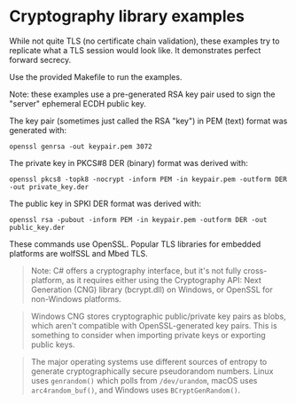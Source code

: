 # Cryptography library examples

While not quite TLS (no certificate chain validation), these examples try to replicate what a TLS session would look like. It demonstrates perfect forward secrecy.

Use the provided Makefile to run the examples.

Note: these examples use a pre-generated RSA key pair used to sign the "server" ephemeral ECDH public key.

The key pair (sometimes just called the RSA "key") in PEM (text) format was generated with:

```
openssl genrsa -out keypair.pem 3072
```

The private key in PKCS#8 DER (binary) format was derived with:

```
openssl pkcs8 -topk8 -nocrypt -inform PEM -in keypair.pem -outform DER -out private_key.der
```

The public key in SPKI DER format was derived with:

```
openssl rsa -pubout -inform PEM -in keypair.pem -outform DER -out public_key.der
```

These commands use OpenSSL. Popular TLS libraries for embedded platforms are wolfSSL and Mbed TLS.

> Note: C# offers a cryptography interface, but it's not fully cross-platform, as it requires either using the Cryptography API: Next Generation (CNG) library (bcrypt.dll) on Windows, or OpenSSL for non-Windows platforms.

> Windows CNG stores cryptographic public/private key pairs as blobs, which aren't compatible with OpenSSL-generated key pairs. This is something to consider when importing private keys or exporting public keys.

> The major operating systems use different sources of entropy to generate cryptographically secure pseudorandom numbers. Linux uses `genrandom()` which polls from `/dev/urandom`, macOS uses `arc4random_buf()`, and Windows uses `BCryptGenRandom()`.
